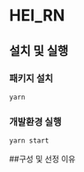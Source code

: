 # HEI_RN

## 설치 및 실행

### 패키지 설치

```bash
yarn
```

### 개발환경 실행

```bash
yarn start
```

##구성 및 선정 이유
